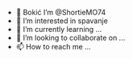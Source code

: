 - 👋 Bokić I’m @ShortieMO74
- 👀 I’m interested in spavanje
- 🌱 I’m currently learning ...
- 💞️ I’m looking to collaborate on ...
- 📫 How to reach me ...

<!---
ShortieMO74/ShortieMO74 is a ✨ special ✨ repository because its `README.md` (this file) appears on your GitHub profile.
You can click the Preview link to take a look at your changes.
--->
